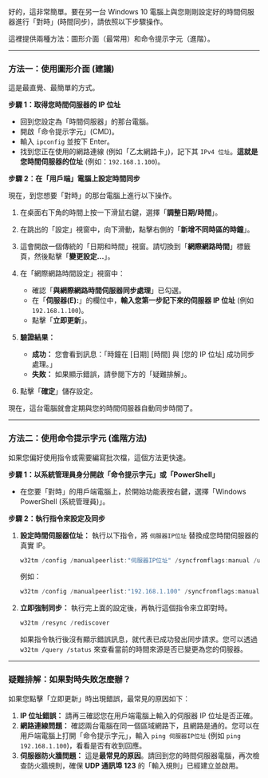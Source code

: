 好的，這非常簡單。要在另一台 Windows 10 電腦上與您剛剛設定好的時間伺服器進行「對時」(時間同步)，請依照以下步驟操作。

這裡提供兩種方法：圖形介面（最常用）和命令提示字元（進階）。

-----

### 方法一：使用圖形介面 (建議)

這是最直覺、最簡單的方式。

**步驟 1：取得您時間伺服器的 IP 位址**

  * 回到您設定為「時間伺服器」的那台電腦。
  * 開啟「命令提示字元」(CMD)。
  * 輸入 `ipconfig` 並按下 Enter。
  * 找到您正在使用的網路連線 (例如「乙太網路卡」)，記下其 `IPv4 位址`。**這就是您時間伺服器的位址** (例如：`192.168.1.100`)。

**步驟 2：在「用戶端」電腦上設定時間同步**

現在，到您想要「對時」的那台電腦上進行以下操作。

1.  在桌面右下角的時間上按一下滑鼠右鍵，選擇「**調整日期/時間**」。

2.  在跳出的「設定」視窗中，向下滑動，點擊右側的「**新增不同時區的時鐘**」。

3.  這會開啟一個傳統的「日期和時間」視窗。請切換到「**網際網路時間**」標籤頁，然後點擊「**變更設定...**」。

4.  在「網際網路時間設定」視窗中：

      * 確認「**與網際網路時間伺服器同步處理**」已勾選。
      * 在「**伺服器(E):**」的欄位中，**輸入您第一步記下來的伺服器 IP 位址** (例如 `192.168.1.100`)。
      * 點擊「**立即更新**」。

5.  **驗證結果：**

      * **成功：** 您會看到訊息：「時鐘在 [日期] [時間] 與 [您的 IP 位址] 成功同步處理。」
      * **失敗：** 如果顯示錯誤，請參閱下方的「疑難排解」。

6.  點擊「**確定**」儲存設定。

現在，這台電腦就會定期與您的時間伺服器自動同步時間了。

-----

### 方法二：使用命令提示字元 (進階方法)

如果您偏好使用指令或需要編寫批次檔，這個方法更快速。

**步驟 1：以系統管理員身分開啟「命令提示字元」或「PowerShell」**

  * 在您要「對時」的用戶端電腦上，於開始功能表按右鍵，選擇「Windows PowerShell (系統管理員)」。

**步驟 2：執行指令來設定及同步**

1.  **設定時間伺服器位址：**
    執行以下指令，將 `伺服器IP位址` 替換成您時間伺服器的真實 IP。

    ```powershell
    w32tm /config /manualpeerlist:"伺服器IP位址" /syncfromflags:manual /update
    ```

    例如：

    ```powershell
    w32tm /config /manualpeerlist:"192.168.1.100" /syncfromflags:manual /update
    ```

2.  **立即強制同步：**
    執行完上面的設定後，再執行這個指令來立即對時。

    ```powershell
    w32tm /resync /rediscover
    ```

    如果指令執行後沒有顯示錯誤訊息，就代表已成功發出同步請求。您可以透過 `w32tm /query /status` 來查看當前的時間來源是否已變更為您的伺服器。

-----

### 疑難排解：如果對時失敗怎麼辦？

如果您點擊「立即更新」時出現錯誤，最常見的原因如下：

1.  **IP 位址錯誤：** 請再三確認您在用戶端電腦上輸入的伺服器 IP 位址是否正確。
2.  **網路連線問題：** 確認兩台電腦在同一個區域網路下，且網路是通的。您可以在用戶端電腦上打開「命令提示字元」，輸入 `ping 伺服器IP位址` (例如 `ping 192.168.1.100`)，看看是否有收到回應。
3.  **伺服器防火牆問題：** 這是**最常見的原因**。請回到您的時間伺服器電腦，再次檢查防火牆規則，確保 **UDP 通訊埠 123** 的「輸入規則」已經建立並啟用。
